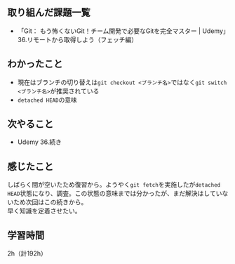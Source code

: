 ## 取り組んだ課題一覧
- 「Git： もう怖くないGit！チーム開発で必要なGitを完全マスター | Udemy」36.リモートから取得しよう（フェッチ編）

## わかったこと
- 現在はブランチの切り替えは`git checkout <ブランチ名>`ではなく`git switch <ブランチ名>`が推奨されている
- `detached HEAD`の意味

## 次やること
- Udemy 36.続き

## 感じたこと
しばらく間が空いたため復習から。ようやく`git fetch`を実施したが`detached HEAD`状態になり、調査。この状態の意味までは分かったが、まだ解決はしていないため次回はこの続きから。  
早く知識を定着させたい。  

## 学習時間
2h（計192h）

